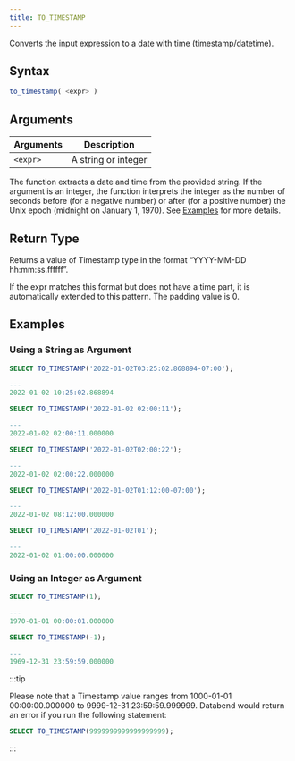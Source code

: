 ```yaml
---
title: TO_TIMESTAMP
---
```


Converts the input expression to a date with time (timestamp/datetime).

## Syntax

```sql
to_timestamp( <expr> )
```

## Arguments

| Arguments      | Description         |
| -------------- | ------------------- |
| `<expr>` | A string or integer |

The function extracts a date and time from the provided string. If the argument is an integer, the function interprets the integer as the number of seconds before (for a negative number) or after (for a positive number) the Unix epoch (midnight on January 1, 1970). See [Examples](#examples) for more details.

## Return Type

Returns a value of Timestamp type in the format “YYYY-MM-DD hh:mm:ss.ffffff”.

If the expr matches this format but does not have a time part, it is automatically extended to this pattern. The padding value is 0.

## Examples

### Using a String as Argument

```sql
SELECT TO_TIMESTAMP('2022-01-02T03:25:02.868894-07:00');

---
2022-01-02 10:25:02.868894

SELECT TO_TIMESTAMP('2022-01-02 02:00:11');

---
2022-01-02 02:00:11.000000

SELECT TO_TIMESTAMP('2022-01-02T02:00:22');

---
2022-01-02 02:00:22.000000

SELECT TO_TIMESTAMP('2022-01-02T01:12:00-07:00');

---
2022-01-02 08:12:00.000000

SELECT TO_TIMESTAMP('2022-01-02T01');

---
2022-01-02 01:00:00.000000
```

### Using an Integer as Argument

```sql
SELECT TO_TIMESTAMP(1);

---
1970-01-01 00:00:01.000000

SELECT TO_TIMESTAMP(-1);

---
1969-12-31 23:59:59.000000
```

:::tip

Please note that a Timestamp value ranges from 1000-01-01 00:00:00.000000 to 9999-12-31 23:59:59.999999. Databend would return an error if you run the following statement:

```sql
SELECT TO_TIMESTAMP(9999999999999999999);
```
:::
